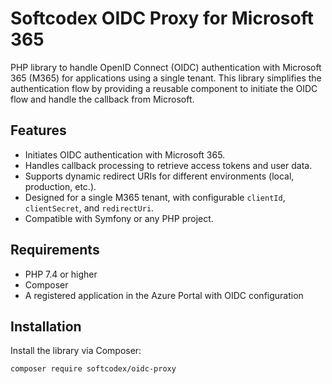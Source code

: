 # Softcodex OIDC Proxy for Microsoft 365

PHP library to handle OpenID Connect (OIDC) authentication with Microsoft 365 (M365) for applications using a single tenant. This library simplifies the authentication flow by providing a reusable component to initiate the OIDC flow and handle the callback from Microsoft.

## Features
- Initiates OIDC authentication with Microsoft 365.
- Handles callback processing to retrieve access tokens and user data.
- Supports dynamic redirect URIs for different environments (local, production, etc.).
- Designed for a single M365 tenant, with configurable `clientId`, `clientSecret`, and `redirectUri`.
- Compatible with Symfony or any PHP project.

## Requirements
- PHP 7.4 or higher
- Composer
- A registered application in the Azure Portal with OIDC configuration

## Installation

Install the library via Composer:

```bash
composer require softcodex/oidc-proxy